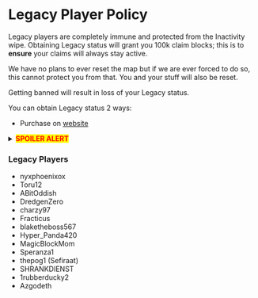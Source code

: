 # Legacy Player Policy

Legacy players are completely immune and protected from the Inactivity wipe. Obtaining Legacy status will grant you 100k claim blocks; this is to **ensure** your claims will always stay active.

We have no plans to ever reset the map but if we are ever forced to do so, this cannot protect you from that. You and your stuff will also be reset.

Getting banned will result in loss of your Legacy status.

You can obtain Legacy status 2 ways:

* Purchase on [website](https://mct.enjin.com/shop#individual-items-1603154)

<details>

<summary><mark style="color:red;"><strong>SPOILER ALERT</strong></mark></summary>

* As a reward for reaching Prestige Cod

</details>

### Legacy Players

* nyxphoenixox
* Toru12
* ABitOddish
* DredgenZero
* charzy97
* Fracticus
* blaketheboss567
* Hyper\_Panda420
* MagicBlockMom
* Speranza1
* thepog1 (Sefiraat)
* SHRANKDIENST
* 1rubberducky2
* Azgodeth
